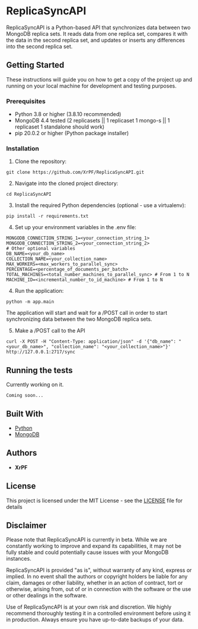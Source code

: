 # ReplicaSyncAPI

ReplicaSyncAPI is a Python-based API that synchronizes data between two MongoDB replica sets. It reads data from one replica set, compares it with the data in the second replica set, and updates or inserts any differences into the second replica set.

## Getting Started

These instructions will guide you on how to get a copy of the project up and running on your local machine for development and testing purposes.

### Prerequisites

- Python 3.8 or higher (3.8.10 recommended)
- MongoDB 4.4 tested (2 replicasets || 1 replicaset 1 mongo-s || 1 replicaset 1 standalone should work)
- pip 20.0.2 or higher (Python package installer)

### Installation

1. Clone the repository:

```
git clone https://github.com/XrPF/ReplicaSyncAPI.git
```

2. Navigate into the cloned project directory:

```
cd ReplicaSyncAPI
```
3. Install the required Python dependencies (optional - use a virtualenv):

```
pip install -r requirements.txt
```

4. Set up your environment variables in the .env file:

```
MONGODB_CONNECTION_STRING_1=<your_connection_string_1>
MONGODB_CONNECTION_STRING_2=<your_connection_string_2>
# Other optional variables
DB_NAME=<your_db_name>
COLLECTION_NAME=<your_collection_name>
MAX_WORKERS=<max_workers_to_parallel_sync>
PERCENTAGE=<percentage_of_documents_per_batch>
TOTAL_MACHINES=<total_number_machines_to_parallel_sync> # From 1 to N
MACHINE_ID=<incremental_number_to_id_machine> # From 1 to N
```

4. Run the application:

```
python -m app.main
```

The application will start and wait for a /POST call in order to start synchronizing data between the two MongoDB replica sets.

5. Make a /POST call to the API
```
curl -X POST -H "Content-Type: application/json" -d '{"db_name": "<your_db_name>", "collection_name": "<your_collection_name>"}' http://127.0.0.1:2717/sync
```

## Running the tests

Currently working on it.

```
Coming soon...
```

## Built With

* [Python](https://www.python.org/)
* [MongoDB](https://www.mongodb.com/)

## Authors

* **XrPF**

## License

This project is licensed under the MIT License - see the [LICENSE](LICENSE) file for details

## Disclaimer

Please note that ReplicaSyncAPI is currently in beta. While we are constantly working to improve and expand its capabilities, it may not be fully stable and could potentially cause issues with your MongoDB instances.

ReplicaSyncAPI is provided "as is", without warranty of any kind, express or implied. In no event shall the authors or copyright holders be liable for any claim, damages or other liability, whether in an action of contract, tort or otherwise, arising from, out of or in connection with the software or the use or other dealings in the software.

Use of ReplicaSyncAPI is at your own risk and discretion. We highly recommend thoroughly testing it in a controlled environment before using it in production. Always ensure you have up-to-date backups of your data.

